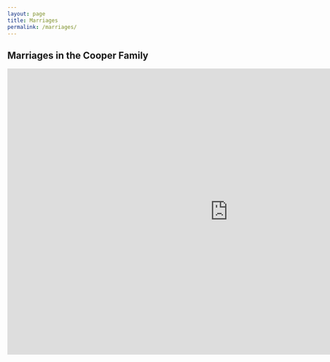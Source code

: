 ```yaml
---
layout: page
title: Marriages
permalink: /marriages/
---
```

## Marriages in the Cooper Family
<iframe src='https://cdn.knightlab.com/libs/timeline3/latest/embed/index.html?source=17e5-Ywq9zgETkaINtAVoccLSISfD6TB6ZNfbB5FphWY&font=Default&lang=en&initial_zoom=2&height=650' width='1000' height='650' webkitallowfullscreen mozallowfullscreen allowfullscreen frameborder='0'></iframe>
